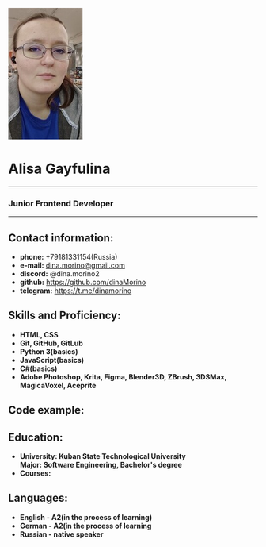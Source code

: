 ![my photo](my-photo.jpg) <br>
# Alisa Gayfulina

***
### Junior Frontend Developer

***

## Contact information:
+ **phone:** +79181331154(Russia)
+ **e-mail:** dina.morino@gmail.com
+ **discord:** @dina.morino2
+ **github:** https://github.com/dinaMorino
+ **telegram:** https://t.me/dinamorino <br>


## Skills and Proficiency:
+ **HTML, CSS**
+ **Git, GitHub, GitLub**
+ **Python 3(basics)**
+ **JavaScript(basics)**
+ **C#(basics)**
+ **Adobe Photoshop, Krita, Figma, Blender3D, ZBrush, 3DSMax, MagicaVoxel, Aceprite**<br>


## Code example:


## Education:
+ **University: Kuban State Technological University**<br>
**Major: Software Engineering, Bachelor's degree**<br>
+ **Courses:**<br>


## Languages:
+ **English - A2(in the process of learning)**
+ **German - A2(in the process of learning**
+ **Russian - native speaker**